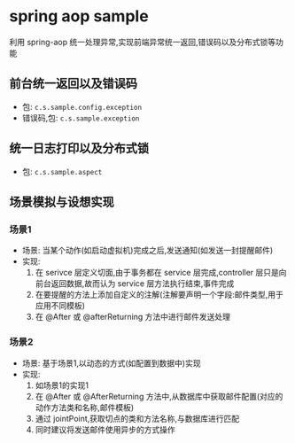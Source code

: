 # spring aop sample
利用 spring-aop 统一处理异常,实现前端异常统一返回,错误码以及分布式锁等功能

## 前台统一返回以及错误码
- 包: `c.s.sample.config.exception`
- 错误码,包: `c.s.sample.exception`

## 统一日志打印以及分布式锁
- 包: `c.s.sample.aspect`

## 场景模拟与设想实现
### 场景1
- 场景: 当某个动作(如启动虚拟机)完成之后,发送通知(如发送一封提醒邮件)
- 实现:  
  1. 在 serivce 层定义切面,由于事务都在 service 层完成,controller 层只是向前台返回数据,故而认为 service 层方法执行结束,事件完成
  2. 在要提醒的方法上添加自定义的注解(注解要声明一个字段:邮件类型,用于应用不同模板)
  3. 在 @After 或 @afterReturning 方法中进行邮件发送处理

### 场景2  
- 场景: 基于场景1,以动态的方式(如配置到数据中)实现
- 实现:  
  1. 如场景1的实现1
  2. 在 @After 或 @AfterReturning 方法中,从数据库中获取邮件配置(对应的动作方法类和名称,邮件模板)
  3. 通过 jointPoint,获取切点的类和方法名称,与数据库进行匹配
  4. 同时建议将发送邮件使用异步的方式操作